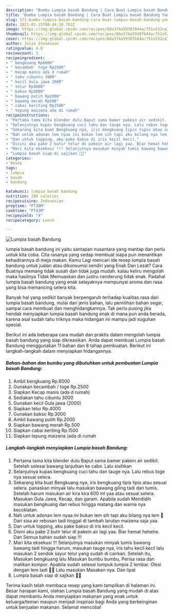 ```yaml
---
description: "Bumbu Lumpia basah Bandung | Cara Buat Lumpia basah Bandung Yang Enak dan Simpel"
title: "Bumbu Lumpia basah Bandung | Cara Buat Lumpia basah Bandung Yang Enak dan Simpel"
slug: 571-bumbu-lumpia-basah-bandung-cara-buat-lumpia-basah-bandung-yang-enak-dan-simpel
date: 2021-01-15T08:44:20.792Z
image: https://img-global.cpcdn.com/recipes/68a374a5938fb44a/751x532cq70/lumpia-basah-bandung-foto-resep-utama.jpg
thumbnail: https://img-global.cpcdn.com/recipes/68a374a5938fb44a/751x532cq70/lumpia-basah-bandung-foto-resep-utama.jpg
cover: https://img-global.cpcdn.com/recipes/68a374a5938fb44a/751x532cq70/lumpia-basah-bandung-foto-resep-utama.jpg
author: Josie Stevenson
ratingvalue: 4.8
reviewcount: 3
recipeingredient:
- " bengkuang Rp6000"
- " kecambah  toge Rp2500"
- " Kecap manis ada d rumah"
- " tahu cibuntu 3000"
- " kecil Gula jawa 2000"
- " telur Rp4000"
- " bakso Rp3000"
- " bawang putih Rp2000"
- " bawang merah Rp500"
- " cabai keriting Rp1500"
- " tepung maizena ada di rumah"
recipeinstructions:
- "Pertama tama kita blender dulu Baput sama bamer pakein air sedikit. Setelah selesai bawang lanjutkan ke cabe. Lalu sisihkan"
- "Selanjutnya kupas bengkuang cuci tahu dan tauge nya. Lalu rebus toge nya sesuai selera."
- "Sekarang kita buat Bengkuang nya, iris bengkuang tipis tipis atau sesuai selera. panaskan minyak lalu masukan bawang giling tadi dan tumis. Setelah harum masukan air kira kira 600 ml yaa atau sesuai selera. Masukan Gula Jawa, Kecap, dan garam. Apabila sudah Mendidih masukan bengkuang dan rebus hingga matang dan warna nya kecoklatan."
- "Nah untuk adonan lem nyaa ini bukan lem sih tapi aku bilang nya lem 🤣 Dari sisa air rebusan tadi tinggal di tambah larutan maizena saja yaa."
- "Dan untuk topping, aku pake bakso di iris kecil kecil."
- "Disini aku pake 2 butir telur di pakein air lagi yaa. Biar hemat hehehe. Dan Semua bahan sudah siap !!!"
- "Mari kita eksekusi !!! Selanjutnya masukan minyak tumis bawang bawang tadi hingga harum, masukan tauge nya, iris tahu kecil kecil lalu masukan 2 sendok sayur telur yang sudah di cairkan. Setelah itu, Masukan bengkuang lalu Masukan bumbu bumbu, Perisa rasa dan matikan kompor. Apabila sudah selesai tumpuk lumpia 2 lembar. Olesi dengan lem tadi 🤣🤣 Lalu masukan Masakan nya. Dan lipat"
- "Lumpia basah siap di sajikan 🎈💛"
categories:
- Resep
tags:
- lumpia
- basah
- bandung

katakunci: lumpia basah bandung 
nutrition: 289 calories
recipecuisine: Indonesian
preptime: "PT30M"
cooktime: "PT43M"
recipeyield: "4"
recipecategory: Lunch

---
```



![Lumpia basah Bandung](https://img-global.cpcdn.com/recipes/68a374a5938fb44a/751x532cq70/lumpia-basah-bandung-foto-resep-utama.jpg)


lumpia basah bandung ini yaitu santapan nusantara yang mantap dan perlu untuk kita coba. Cita rasanya yang sedap membuat siapa pun menantikan kehadirannya di meja makan.
Kamu Lagi mencari ide resep lumpia basah bandung untuk jualan atau dikonsumsi sendiri yang Enak Dan Lezat? Cara Buatnya memang tidak susah dan tidak juga mudah. kalau keliru mengolah maka hasilnya Tidak Memuaskan dan justru cenderung tidak enak. Padahal lumpia basah bandung yang enak selayaknya mempunyai aroma dan rasa yang bisa memancing selera kita.

Banyak hal yang sedikit banyak berpengaruh terhadap kualitas rasa dari lumpia basah bandung, mulai dari jenis bahan, lalu pemilihan bahan segar, sampai cara membuat dan menghidangkannya. Tak perlu pusing jika hendak menyiapkan lumpia basah bandung enak di mana pun anda berada, karena asal sudah tahu triknya maka hidangan ini mampu jadi suguhan spesial.




Berikut ini ada beberapa cara mudah dan praktis dalam mengolah lumpia basah bandung yang siap dikreasikan. Anda dapat membuat Lumpia basah Bandung menggunakan 11 bahan dan 8 tahap pembuatan. Berikut ini langkah-langkah dalam menyiapkan hidangannya.

<!--inarticleads1-->

##### Bahan-bahan dan bumbu yang dibutuhkan untuk pembuatan Lumpia basah Bandung:

1. Ambil  bengkuang Rp.6000
1. Gunakan  kecambah / toge Rp.2500
1. Siapkan  Kecap manis (ada d rumah)
1. Sediakan  tahu cibuntu 3000
1. Gunakan  kecil Gula jawa (2000)
1. Siapkan  telur Rp.4000
1. Gunakan  bakso Rp.3000
1. Ambil  bawang putih Rp.2000
1. Siapkan  bawang merah Rp.500
1. Siapkan  cabai keriting Rp.1500
1. Siapkan  tepung maizena (ada di rumah




<!--inarticleads2-->

##### Langkah-langkah menyiapkan Lumpia basah Bandung:

1. Pertama tama kita blender dulu Baput sama bamer pakein air sedikit. Setelah selesai bawang lanjutkan ke cabe. Lalu sisihkan
1. Selanjutnya kupas bengkuang cuci tahu dan tauge nya. Lalu rebus toge nya sesuai selera.
1. Sekarang kita buat Bengkuang nya, iris bengkuang tipis tipis atau sesuai selera. panaskan minyak lalu masukan bawang giling tadi dan tumis. Setelah harum masukan air kira kira 600 ml yaa atau sesuai selera. Masukan Gula Jawa, Kecap, dan garam. Apabila sudah Mendidih masukan bengkuang dan rebus hingga matang dan warna nya kecoklatan.
1. Nah untuk adonan lem nyaa ini bukan lem sih tapi aku bilang nya lem 🤣 Dari sisa air rebusan tadi tinggal di tambah larutan maizena saja yaa.
1. Dan untuk topping, aku pake bakso di iris kecil kecil.
1. Disini aku pake 2 butir telur di pakein air lagi yaa. Biar hemat hehehe. Dan Semua bahan sudah siap !!!
1. Mari kita eksekusi !!! Selanjutnya masukan minyak tumis bawang bawang tadi hingga harum, masukan tauge nya, iris tahu kecil kecil lalu masukan 2 sendok sayur telur yang sudah di cairkan. Setelah itu, Masukan bengkuang lalu Masukan bumbu bumbu, Perisa rasa dan matikan kompor. Apabila sudah selesai tumpuk lumpia 2 lembar. Olesi dengan lem tadi 🤣🤣 Lalu masukan Masakan nya. Dan lipat
1. Lumpia basah siap di sajikan 🎈💛




Terima kasih telah membaca resep yang kami tampilkan di halaman ini. Besar harapan kami, olahan Lumpia basah Bandung yang mudah di atas dapat membantu Anda menyiapkan makanan yang enak untuk keluarga/teman maupun menjadi inspirasi bagi Anda yang berkeinginan untuk berjualan makanan. Selamat mencoba!
